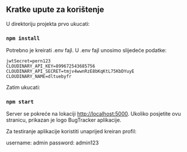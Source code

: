 ## Kratke upute za korištenje

U direktoriju projekta prvo ukucati:

### `npm install`

Potrebno je kreirati .env fajl. 
U .env fajl unosimo slijedeće podatke:

`jwtSecret=pern123`</br>
`CLOUDINARY_API_KEY=899672543685756`</br>
`CLOUDINARY_API_SECRET=tmjv4wwnRzE8bKqKtL75KbDYuyE`</br>
`CLOUDINARY_NAME=dltuebyfr`</br>

Zatim ukucati:

### `npm start`

Server se pokreće na lokaciji [http://localhost:5000](http://localhost:5000).
Ukoliko posjetite ovu stranicu, prikazan je logo BugTracker aplikacije.

Za testiranje aplikacije koristiti unaprijed kreiran profil:

username: admin
password: admin123
